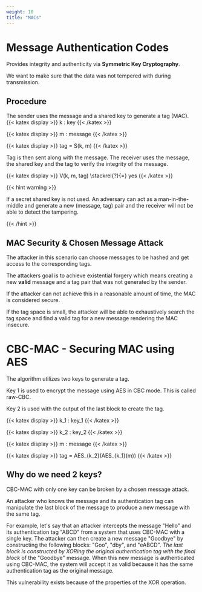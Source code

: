 ```yaml
---
weight: 10
title: "MACs"
---
```



# Message Authentication Codes

Provides integrity and authenticity via **Symmetric Key Cryptography**.

We want to make sure that the data was not tempered with during transmission.

## Procedure

The sender uses the message and a shared key to generate a tag (MAC).
{{< katex display >}} k : key {{< /katex >}}

{{< katex display >}} m : message {{< /katex >}}

{{< katex display >}} tag = S(k, m) {{< /katex >}}

Tag is then sent along with the message. The receiver uses the message, the shared key and the tag to verify the integrity of the message.

{{< katex display >}} V(k, m, tag) \stackrel{?}{=} yes {{< /katex >}}

{{< hint warning >}}

If a secret shared key is not used. An adversary can act as a man-in-the-middle and generate a new (message, tag) pair and the receiver will not be able to detect the tampering.

{{< /hint >}}

## MAC Security & Chosen Message Attack

The attacker in this scenario can choose messages to be hashed and get access to the corresponding tags.

The attackers goal is to achieve existential forgery which means creating a new **valid** message and a tag pair that was not generated by the sender.

If the attacker can not achieve this in a reasonable amount of time, the MAC is considered secure.

If the tag space is small, the attacker will be able to exhaustively search the tag space and find a valid tag for a new message rendering the MAC insecure.

# CBC-MAC - Securing MAC using AES

The algorithm utilizes two keys to generate a tag.

Key 1 is used to encrypt the message using AES in CBC mode. This is called raw-CBC.

Key 2 is used with the output of the last block to create the tag.

{{< katex display >}} k_1 : key_1 {{< /katex >}}

{{< katex display >}} k_2 : key_2 {{< /katex >}}

{{< katex display >}} m : message {{< /katex >}}

{{< katex display >}} tag = AES_{k_2}(AES_{k_1}(m)) {{< /katex >}}

## Why do we need 2 keys?

CBC-MAC with only one key can be broken by a chosen message attack.

An attacker who knows the message and its authentication tag can manipulate the last block of the message to produce a new message with the same tag.

For example, let's say that an attacker intercepts the message "Hello" and its authentication tag "ABCD" from a system that uses CBC-MAC with a single key. The attacker can then create a new message "Goodbye" by constructing the following blocks: "Goo", "dby", and "eABCD". *The last block is constructed by XORing the original authentication tag with the final block* of the "Goodbye" message. When this new message is authenticated using CBC-MAC, the system will accept it as valid because it has the same authentication tag as the original message.

This vulnerability exists because of the properties of the XOR operation.
